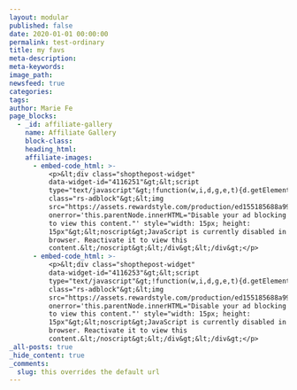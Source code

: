 ```yaml
---
layout: modular
published: false
date: 2020-01-01 00:00:00
permalink: test-ordinary
title: my favs
meta-description:
meta-keywords:
image_path:
newsfeed: true
categories:
tags:
author: Marie Fe
page_blocks:
  - _id: affiliate-gallery
    name: Affiliate Gallery
    block-class:
    heading_html:
    affiliate-images:
      - embed-code_html: >-
          <p>&lt;div class="shopthepost-widget"
          data-widget-id="4116251"&gt;&lt;script
          type="text/javascript"&gt;!function(w,i,d,g,e,t){d.getElementById(i)||(element=d.createElement(t),element.id=i,element.src="https://widgets.rewardstyle.com"+e,d.body.appendChild(element)),w.hasOwnProperty(g)===!0&amp;&amp;"complete"===d.readyState&amp;&amp;w[g].init()}(window,"shopthepost-script",document,"__stp","/js/shopthepost.js","script")&lt;/script&gt;&lt;div
          class="rs-adblock"&gt;&lt;img
          src="https://assets.rewardstyle.com/production/ed155185688a995590d4cdf25b8c1986c7ebb3b0/images/search/350.gif"
          onerror='this.parentNode.innerHTML="Disable your ad blocking software
          to view this content."' style="width: 15px; height:
          15px"&gt;&lt;noscript&gt;JavaScript is currently disabled in this
          browser. Reactivate it to view this
          content.&lt;/noscript&gt;&lt;/div&gt;&lt;/div&gt;</p>
      - embed-code_html: >-
          <p>&lt;div class="shopthepost-widget"
          data-widget-id="4116253"&gt;&lt;script
          type="text/javascript"&gt;!function(w,i,d,g,e,t){d.getElementById(i)||(element=d.createElement(t),element.id=i,element.src="https://widgets.rewardstyle.com"+e,d.body.appendChild(element)),w.hasOwnProperty(g)===!0&amp;&amp;"complete"===d.readyState&amp;&amp;w[g].init()}(window,"shopthepost-script",document,"__stp","/js/shopthepost.js","script")&lt;/script&gt;&lt;div
          class="rs-adblock"&gt;&lt;img
          src="https://assets.rewardstyle.com/production/ed155185688a995590d4cdf25b8c1986c7ebb3b0/images/search/350.gif"
          onerror='this.parentNode.innerHTML="Disable your ad blocking software
          to view this content."' style="width: 15px; height:
          15px"&gt;&lt;noscript&gt;JavaScript is currently disabled in this
          browser. Reactivate it to view this
          content.&lt;/noscript&gt;&lt;/div&gt;&lt;/div&gt;</p>
_all-posts: true
_hide_content: true
_comments:
  slug: this overrides the default url
---
```



